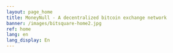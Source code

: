 ```yaml
---
layout: page_home
title: MoneyNull - A decentralized bitcoin exchange network
banner: /images/bitsquare-home2.jpg
ref: home
lang: en
lang_display: En
---
```

